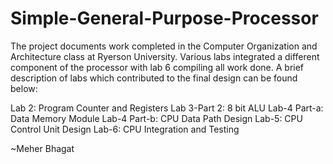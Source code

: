 # Simple-General-Purpose-Processor
The project documents work completed in the Computer Organization and Architecture class at Ryerson University. Various labs integrated a different component of the processor with lab 6 compiling all work done. A brief description of labs which contributed to the final design can be found below:

Lab 2: Program Counter and Registers 
Lab 3-Part 2: 8 bit ALU 
Lab-4 Part-a: Data Memory Module 
Lab-4 Part-b: CPU Data Path Design 
Lab-5: CPU Control Unit Design 
Lab-6: CPU Integration and Testing

~Meher Bhagat
